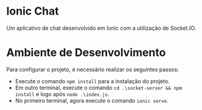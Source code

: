 # Ionic Chat

Um aplicativo de chat desenvolvido em Ionic com a utilização de Socket.IO.

# Ambiente de Desenvolvimento

Para configurar o projeto, é necessário realizar os seguintes passos:

* Execute o comando `npm install` para a instalação do projeto.
* Em outro terminal, execute o comando `cd .\socket-server && npm install` e logo após `node .\index.js`.
* No primeiro terminal, agora execute o comando `ionic serve`.
